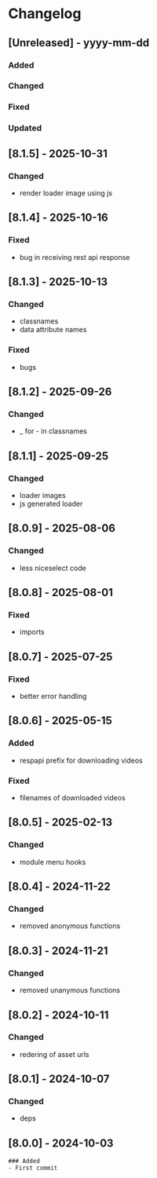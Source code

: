 # Changelog
## [Unreleased] - yyyy-mm-dd

### Added

### Changed

### Fixed

### Updated

## [8.1.5] - 2025-10-31


### Changed
- render loader image using js

## [8.1.4] - 2025-10-16


### Fixed
- bug in receiving rest api response

## [8.1.3] - 2025-10-13


### Changed
- classnames
- data attribute names

### Fixed
- bugs

## [8.1.2] - 2025-09-26


### Changed
- _ for - in classnames

## [8.1.1] - 2025-09-25


### Changed
- loader images
- js generated loader

## [8.0.9] - 2025-08-06


### Changed
- less niceselect code

## [8.0.8] - 2025-08-01


### Fixed
- imports

## [8.0.7] - 2025-07-25


### Fixed
- better error handling

## [8.0.6] - 2025-05-15


### Added
- respapi prefix for downloading videos

### Fixed
- filenames of downloaded videos

## [8.0.5] - 2025-02-13


### Changed
- module menu hooks

## [8.0.4] - 2024-11-22


### Changed
- removed anonymous functions

## [8.0.3] - 2024-11-21


### Changed
- removed unanymous functions

## [8.0.2] - 2024-10-11


### Changed
- redering of asset urls

## [8.0.1] - 2024-10-07


### Changed
- deps

## [8.0.0] - 2024-10-03
    ### Added
    - First commit
